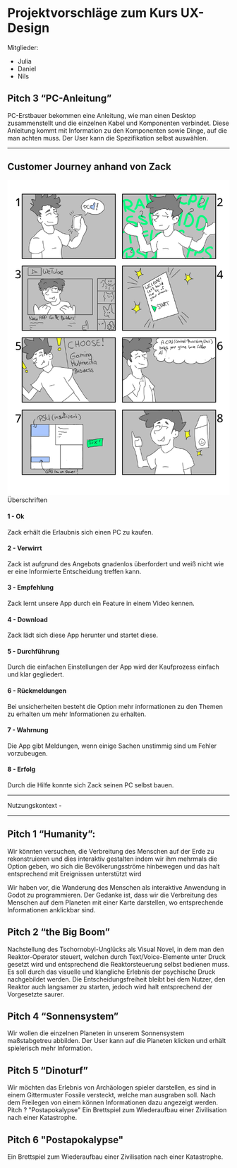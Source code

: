 # Projektvorschläge zum Kurs UX-Design 
Mitglieder: 
- Julia
- Daniel
- Nils



## Pitch 3 “PC-Anleitung”
PC-Erstbauer bekommen eine Anleitung, wie man einen Desktop zusammenstellt und die einzelnen Kabel und Komponenten verbindet. Diese Anleitung kommt mit Information zu den Komponenten sowie Dinge, auf die man achten muss. Der User kann die Spezifikation selbst auswählen.

---

## Customer Journey anhand von Zack

![UserDesignExperience](Customer_Journey.png )
Überschriften 
#### 1 - Ok
Zack erhält die Erlaubnis sich einen PC zu kaufen.
#### 2 - Verwirrt
Zack ist aufgrund des Angebots gnadenlos überfordert und weiß nicht wie er eine Informierte Entscheidung treffen kann.
#### 3 - Empfehlung
Zack lernt unsere App durch ein Feature in einem Video kennen.
#### 4 - Download
Zack lädt sich diese App herunter und startet diese.
#### 5 - Durchführung
Durch die einfachen Einstellungen der App wird der Kaufprozess einfach und klar gegliedert.
#### 6 - Rückmeldungen
Bei unsicherheiten besteht die Option mehr informationen zu den Themen zu erhalten um mehr Informationen zu erhalten.
#### 7 - Wahrnung
Die App gibt Meldungen, wenn einige Sachen unstimmig sind um Fehler vorzubeugen.
#### 8 - Erfolg
Durch die Hilfe konnte sich Zack seinen PC selbst bauen. 

---

Nutzungskontext -


---

## Pitch 1 “Humanity”:
Wir könnten versuchen, die Verbreitung des Menschen auf der Erde zu rekonstruieren und dies interaktiv gestalten indem wir ihm mehrmals die Option geben, wo sich die Bevölkerungsströme hinbewegen und das halt entsprechend mit Ereignissen unterstützt wird

Wir haben vor, die Wanderung des Menschen als interaktive Anwendung in Godot zu programmieren. Der Gedanke ist, dass wir die Verbreitung des Menschen auf dem Planeten mit einer Karte darstellen, wo entsprechende Informationen anklickbar sind. 


## Pitch 2 “the Big Boom”
Nachstellung des Tschornobyl-Unglücks als Visual Novel, in dem man den Reaktor-Operator steuert, welchen durch Text/Voice-Elemente unter Druck gesetzt wird und entsprechend die Reaktorsteuerung selbst bedienen muss. Es soll durch das visuelle und klangliche Erlebnis der psychische Druck nachgebildet werden. Die Entscheidungsfreiheit bleibt bei dem Nutzer, den Reaktor auch langsamer zu starten, jedoch wird halt entsprechend der Vorgesetzte saurer.

## Pitch 4 “Sonnensystem”
Wir wollen die einzelnen Planeten in unserem Sonnensystem maßstabgetreu abbilden. Der User kann auf die Planeten klicken und erhält spielerisch mehr Information. 

## Pitch 5 “Dinoturf”
Wir möchten das Erlebnis von Archäologen spieler darstellen, es sind in einem Gittermuster Fossile versteckt, welche man ausgraben soll. Nach dem Freilegen von einem können Informationen dazu angezeigt werden.  
Pitch ? "Postapokalypse"
Ein Brettspiel zum Wiederaufbau einer Zivilisation nach einer Katastrophe.

## Pitch 6 "Postapokalypse"
Ein Brettspiel zum Wiederaufbau einer Zivilisation nach einer Katastrophe. 
